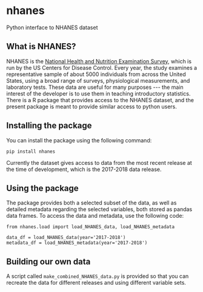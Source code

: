 # nhanes
Python interface to NHANES dataset

## What is NHANES?

NHANES is the [National Health and Nutrition Examination Survey](https://www.cdc.gov/nchs/nhanes/index.htm), which is run by the US Centers for Disease Control. Every year, the study examines a representative sample of about 5000 individuals from across the United States, using a broad range of surveys, physiological measurements, and laboratory tests.  These data are useful for many purposes --- the main interest of the developer is to use them in teaching introductory statistics.  There is a R package that provides access to the NHANES dataset, and the present package is meant to provide similar access to python users.

## Installing the package

You can install the package using the following command:

```pip install nhanes```

Currently the dataset gives access to data from the most recent release at the time of development, which is the 2017-2018 data release.  

## Using the package

The package provides both a selected subset of the data, as well as detailed metadata regarding the selected variables, both stored as pandas data frames.  To access the data and metadata, use the following code:

```
from nhanes.load import load_NHANES_data, load_NHANES_metadata

data_df = load_NHANES_data(year='2017-2018')
metadata_df = load_NHANES_metadata(year='2017-2018')
```

## Building our own data

A script called ``make_combined_NHANES_data.py`` is provided so that you can recreate the data for different releases and using different variable sets.